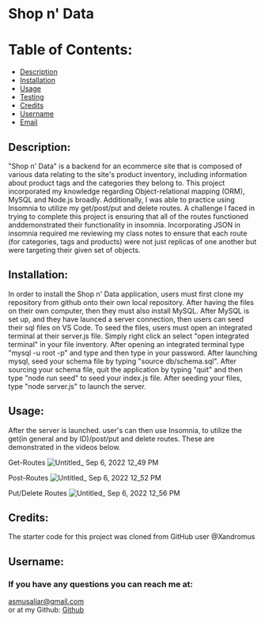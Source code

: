 # Shop n' Data

  # Table of Contents:
  - [Description](#description)
  - [Installation](#installation)
  - [Usage]($usage)
  - [Testing](#testing)
  - [Credits](#credits)
  - [Username](#username)
  - [Email](#email)

  ## Description: 
  "Shop n' Data" is a backend for an ecommerce site that is composed of various data relating to the site's product inventory, including information about product tags and the categories they belong to. This project incorporated my knowledge regarding Object-relational mapping (ORM), MySQL and Node.js broadly. Additionally, I was able to practice using Insomnia to utilize my get/post/put and delete routes. A challenge I faced in trying to complete this project is ensuring that all of the routes functioned anddemonstrated their functionality in insomnia. Incorporating JSON in insomnia required me reviewing my class notes to ensure that each route (for categories, tags and products) were not just replicas of one another but were targeting their given set of objects. 

  ## Installation: 
  In order to install the Shop n' Data application, users must first clone my repository from github onto their own local repository. After having the files on their own computer, then they must also install MySQL. After MySQL is set up, and they have launced a server connection, then users can seed their sql files on VS Code. To seed the files, users must open an integrated terminal at their server.js file. Simply right click an select "open integrated terminal" in your file inventory. After opening an integrated terminal type "mysql -u root -p" and type and then type in your password. After launching mysql, seed your schema file by typing "source db/schema.sql". After sourcing your schema file, quit the application by typing "quit" and then type "node run seed" to seed your index.js file. After seeding your files, type "node server.js" to launch the server. 

  ## Usage: 
  After the server is launched. user's can then use Insomnia, to utilize the get(in general and by ID)/post/put and delete routes. These are demonstrated in the videos below. 


Get-Routes
![Untitled_ Sep 6, 2022 12_49 PM](https://user-images.githubusercontent.com/105015206/188728142-5de80a5f-d332-4850-9b2b-dddc5cbd8f94.gif)

Post-Routes
![Untitled_ Sep 6, 2022 12_52 PM](https://user-images.githubusercontent.com/105015206/188728130-4f5adc0e-910d-4451-a772-9759cbdb8da6.gif)

Put/Delete Routes
![Untitled_ Sep 6, 2022 12_56 PM](https://user-images.githubusercontent.com/105015206/188728135-6f9afc75-563f-4d77-8fc1-7c52c666fee4.gif)




  ## Credits:
  The starter code for this project was cloned from GitHub user @Xandromus

  ## Username:

  ### If you have any questions you can reach me at: 
  asmusaliar@gmail.com <br />
  or at my Github: [Github](https://github.com/musaliyah)
